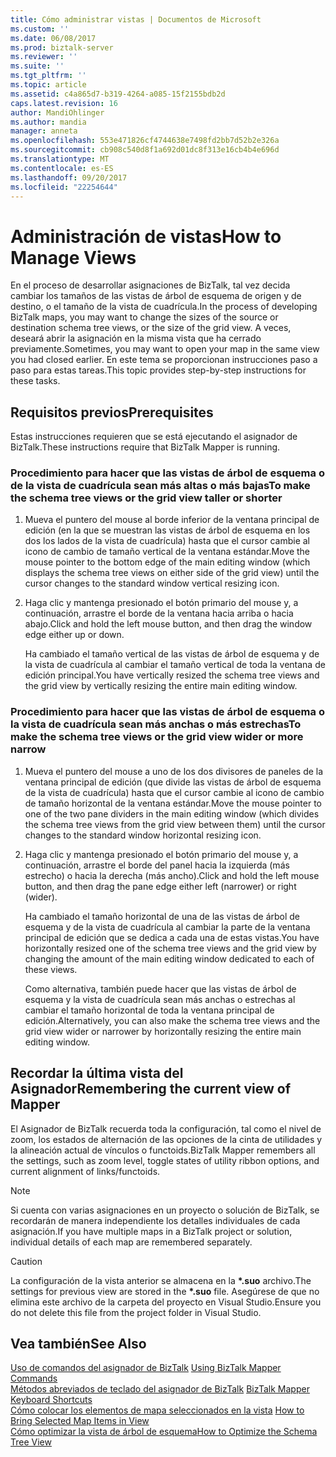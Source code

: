 ```yaml
---
title: Cómo administrar vistas | Documentos de Microsoft
ms.custom: ''
ms.date: 06/08/2017
ms.prod: biztalk-server
ms.reviewer: ''
ms.suite: ''
ms.tgt_pltfrm: ''
ms.topic: article
ms.assetid: c4a865d7-b319-4264-a085-15f2155bdb2d
caps.latest.revision: 16
author: MandiOhlinger
ms.author: mandia
manager: anneta
ms.openlocfilehash: 553e471826cf4744638e7498fd2bb7d52b2e326a
ms.sourcegitcommit: cb908c540d8f1a692d01dc8f313e16cb4b4e696d
ms.translationtype: MT
ms.contentlocale: es-ES
ms.lasthandoff: 09/20/2017
ms.locfileid: "22254644"
---
```

# <a name="how-to-manage-views"></a><span data-ttu-id="6c814-102">Administración de vistas</span><span class="sxs-lookup"><span data-stu-id="6c814-102">How to Manage Views</span></span>
<span data-ttu-id="6c814-103">En el proceso de desarrollar asignaciones de BizTalk, tal vez decida cambiar los tamaños de las vistas de árbol de esquema de origen y de destino, o el tamaño de la vista de cuadrícula.</span><span class="sxs-lookup"><span data-stu-id="6c814-103">In the process of developing BizTalk maps, you may want to change the sizes of the source or destination schema tree views, or the size of the grid view.</span></span> <span data-ttu-id="6c814-104">A veces, deseará abrir la asignación en la misma vista que ha cerrado previamente.</span><span class="sxs-lookup"><span data-stu-id="6c814-104">Sometimes, you may want to open your map in the same view you had closed earlier.</span></span> <span data-ttu-id="6c814-105">En este tema se proporcionan instrucciones paso a paso para estas tareas.</span><span class="sxs-lookup"><span data-stu-id="6c814-105">This topic provides step-by-step instructions for these tasks.</span></span>  
  
## <a name="prerequisites"></a><span data-ttu-id="6c814-106">Requisitos previos</span><span class="sxs-lookup"><span data-stu-id="6c814-106">Prerequisites</span></span>  
 <span data-ttu-id="6c814-107">Estas instrucciones requieren que se está ejecutando el asignador de BizTalk.</span><span class="sxs-lookup"><span data-stu-id="6c814-107">These instructions require that BizTalk Mapper is running.</span></span>  
  
### <a name="to-make-the-schema-tree-views-or-the-grid-view-taller-or-shorter"></a><span data-ttu-id="6c814-108">Procedimiento para hacer que las vistas de árbol de esquema o de la vista de cuadrícula sean más altas o más bajas</span><span class="sxs-lookup"><span data-stu-id="6c814-108">To make the schema tree views or the grid view taller or shorter</span></span>  
  
1.  <span data-ttu-id="6c814-109">Mueva el puntero del mouse al borde inferior de la ventana principal de edición (en la que se muestran las vistas de árbol de esquema en los dos los lados de la vista de cuadrícula) hasta que el cursor cambie al icono de cambio de tamaño vertical de la ventana estándar.</span><span class="sxs-lookup"><span data-stu-id="6c814-109">Move the mouse pointer to the bottom edge of the main editing window (which displays the schema tree views on either side of the grid view) until the cursor changes to the standard window vertical resizing icon.</span></span>  
  
2.  <span data-ttu-id="6c814-110">Haga clic y mantenga presionado el botón primario del mouse y, a continuación, arrastre el borde de la ventana hacia arriba o hacia abajo.</span><span class="sxs-lookup"><span data-stu-id="6c814-110">Click and hold the left mouse button, and then drag the window edge either up or down.</span></span>  
  
     <span data-ttu-id="6c814-111">Ha cambiado el tamaño vertical de las vistas de árbol de esquema y de la vista de cuadrícula al cambiar el tamaño vertical de toda la ventana de edición principal.</span><span class="sxs-lookup"><span data-stu-id="6c814-111">You have vertically resized the schema tree views and the grid view by vertically resizing the entire main editing window.</span></span>  
  
### <a name="to-make-the-schema-tree-views-or-the-grid-view-wider-or-more-narrow"></a><span data-ttu-id="6c814-112">Procedimiento para hacer que las vistas de árbol de esquema o la vista de cuadrícula sean más anchas o más estrechas</span><span class="sxs-lookup"><span data-stu-id="6c814-112">To make the schema tree views or the grid view wider or more narrow</span></span>  
  
1.  <span data-ttu-id="6c814-113">Mueva el puntero del mouse a uno de los dos divisores de paneles de la ventana principal de edición (que divide las vistas de árbol de esquema de la vista de cuadrícula) hasta que el cursor cambie al icono de cambio de tamaño horizontal de la ventana estándar.</span><span class="sxs-lookup"><span data-stu-id="6c814-113">Move the mouse pointer to one of the two pane dividers in the main editing window (which divides the schema tree views from the grid view between them) until the cursor changes to the standard window horizontal resizing icon.</span></span>  
  
2.  <span data-ttu-id="6c814-114">Haga clic y mantenga presionado el botón primario del mouse y, a continuación, arrastre el borde del panel hacia la izquierda (más estrecho) o hacia la derecha (más ancho).</span><span class="sxs-lookup"><span data-stu-id="6c814-114">Click and hold the left mouse button, and then drag the pane edge either left (narrower) or right (wider).</span></span>  
  
     <span data-ttu-id="6c814-115">Ha cambiado el tamaño horizontal de una de las vistas de árbol de esquema y de la vista de cuadrícula al cambiar la parte de la ventana principal de edición que se dedica a cada una de estas vistas.</span><span class="sxs-lookup"><span data-stu-id="6c814-115">You have horizontally resized one of the schema tree views and the grid view by changing the amount of the main editing window dedicated to each of these views.</span></span>  
  
     <span data-ttu-id="6c814-116">Como alternativa, también puede hacer que las vistas de árbol de esquema y la vista de cuadrícula sean más anchas o estrechas al cambiar el tamaño horizontal de toda la ventana principal de edición.</span><span class="sxs-lookup"><span data-stu-id="6c814-116">Alternatively, you can also make the schema tree views and the grid view wider or narrower by horizontally resizing the entire main editing window.</span></span>  
  
## <a name="remembering-the-current-view-of-mapper"></a><span data-ttu-id="6c814-117">Recordar la última vista del Asignador</span><span class="sxs-lookup"><span data-stu-id="6c814-117">Remembering the current view of Mapper</span></span>  
 <span data-ttu-id="6c814-118">El Asignador de BizTalk recuerda toda la configuración, tal como el nivel de zoom, los estados de alternación de las opciones de la cinta de utilidades y la alineación actual de vínculos o functoids.</span><span class="sxs-lookup"><span data-stu-id="6c814-118">BizTalk Mapper remembers all the settings, such as zoom level, toggle states of utility ribbon options, and current alignment of links/functoids.</span></span>  
  
> [!NOTE]
>  <span data-ttu-id="6c814-119">Si cuenta con varias asignaciones en un proyecto o solución de BizTalk, se recordarán de manera independiente los detalles individuales de cada asignación.</span><span class="sxs-lookup"><span data-stu-id="6c814-119">If you have multiple maps in a BizTalk project or solution, individual details of each map are remembered separately.</span></span>  
  
> [!CAUTION]
>  <span data-ttu-id="6c814-120">La configuración de la vista anterior se almacena en la  **\*.suo** archivo.</span><span class="sxs-lookup"><span data-stu-id="6c814-120">The settings for previous view are stored in the **\*.suo** file.</span></span> <span data-ttu-id="6c814-121">Asegúrese de que no elimina este archivo de la carpeta del proyecto en Visual Studio.</span><span class="sxs-lookup"><span data-stu-id="6c814-121">Ensure you do not delete this file from the project folder in Visual Studio.</span></span>  
  
## <a name="see-also"></a><span data-ttu-id="6c814-122">Vea también</span><span class="sxs-lookup"><span data-stu-id="6c814-122">See Also</span></span>  
 <span data-ttu-id="6c814-123">[Uso de comandos del asignador de BizTalk](../core/using-biztalk-mapper-commands.md) </span><span class="sxs-lookup"><span data-stu-id="6c814-123">[Using BizTalk Mapper Commands](../core/using-biztalk-mapper-commands.md) </span></span>  
 <span data-ttu-id="6c814-124">[Métodos abreviados de teclado del asignador de BizTalk](../core/biztalk-mapper-keyboard-shortcuts.md) </span><span class="sxs-lookup"><span data-stu-id="6c814-124">[BizTalk Mapper Keyboard Shortcuts](../core/biztalk-mapper-keyboard-shortcuts.md) </span></span>  
 <span data-ttu-id="6c814-125">[Cómo colocar los elementos de mapa seleccionados en la vista](../core/how-to-bring-selected-map-items-in-view.md) </span><span class="sxs-lookup"><span data-stu-id="6c814-125">[How to Bring Selected Map Items in View](../core/how-to-bring-selected-map-items-in-view.md) </span></span>  
 [<span data-ttu-id="6c814-126">Cómo optimizar la vista de árbol de esquema</span><span class="sxs-lookup"><span data-stu-id="6c814-126">How to Optimize the Schema Tree View</span></span>](../core/how-to-optimize-the-schema-tree-view.md)